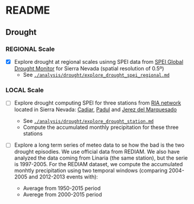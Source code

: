# README 

## Drought 
### REGIONAL Scale 
* [X] Explore drought at regional scales usinng SPEI data from [SPEI Global Drought Monitor](http://sac.csic.es/spei/database.html) for Sierra Nevada (spatial resolution of 0.5º) 
   * See [`./analysis/drought/explore_drought_spei_regional.md`](../analysis/drought/explore_drought_spei_regional.md)

### LOCAL Scale
* [ ] Explore drought computing SPEI for three stations from [RIA network](http://www.juntadeandalucia.es/agriculturaypesca/ifapa/ria/servlet/FrontController) located in Sierra Nevada: [Cadiar](http://www.juntadeandalucia.es/agriculturaypesca/ifapa/ria/servlet/FrontController?action=Static&url=coordenadas.jsp&c_provincia=18&c_estacion=7), [Padul](http://www.juntadeandalucia.es/agriculturaypesca/ifapa/ria/servlet/FrontController?action=Static&url=coordenadas.jsp&c_provincia=18&c_estacion=10) and [Jerez del Marquesado](http://www.juntadeandalucia.es/agriculturaypesca/ifapa/ria/servlet/FrontController?action=Static&url=coordenadas.jsp&c_provincia=18&c_estacion=6)
  * See [`./analysis/drought/explore_drought_station.md`](../analysis/drought/explore_drought_station.md)
  * Compute the accumulated monthly precipitation for these three stations

* [ ] Explore a long term series of meteo data to se how the bad is the two drought episodies. We use official data from REDIAM. We also have analyzed the data coming from Linaria (the same station), but the serie is 1997-2005. For the REDIAM dataset, we compute the accumulated monhtly precipitation using two temporal windows (comparing 2004-2005 and 2012-2013 events with): 
  * Average from 1950-2015 period
  * Averege from 2000-2015 period 
